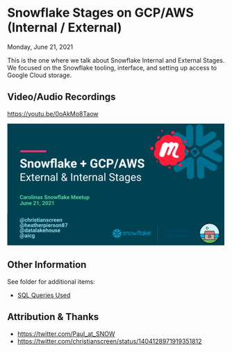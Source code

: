 # Snowflake Stages on GCP/AWS (Internal / External)
Monday, June 21, 2021

This is the one where we talk about Snowflake Internal and External Stages.
We focused on the Snowflake tooling, interface, and setting up access to 
Google Cloud storage.


## Video/Audio Recordings
https://youtu.be/0oAkMo8Taow

<img src="video_screenshot.png" width="500">

## Other Information
See folder for additional items:
- [SQL Queries Used](SQL-Queries-Logic.sql)


## Attribution & Thanks
- https://twitter.com/Paul_at_SNOW
- https://twitter.com/christianscreen/status/1404128971919351812


